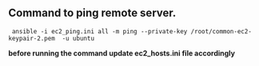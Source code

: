 ## Command to ping remote server.

``` ansible -i ec2_ping.ini all -m ping --private-key /root/common-ec2-keypair-2.pem  -u ubuntu```

 **before running the command update ec2_hosts.ini file accordingly**
